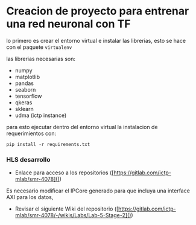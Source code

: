 # Creacion de proyecto para entrenar una red neuronal con TF

lo primero es crear el entorno virtual e instalar las librerias, esto se hace con el paquete `virtualenv`

las librerias necesarias son:

- numpy
- matplotlib
- pandas
- seaborn
- tensorflow
- qkeras
- sklearn
- udma (ictp instance)

para esto ejecutar dentro del entorno virtual la instalacion de requerimientos con:

```
pip install -r requirements.txt
```

### HLS desarrollo

- Enlace para acceso a los repositorios ([https://gitlab.com/ictp-mlab/smr-4078]())

Es necesario modificar el IPCore generado para que incluya una interface AXI para los datos, 

- Revisar el siguiente Wiki del repositorio
  ([https://gitlab.com/ictp-mlab/smr-4078/-/wikis/Labs/Lab-5-Stage-2]())
